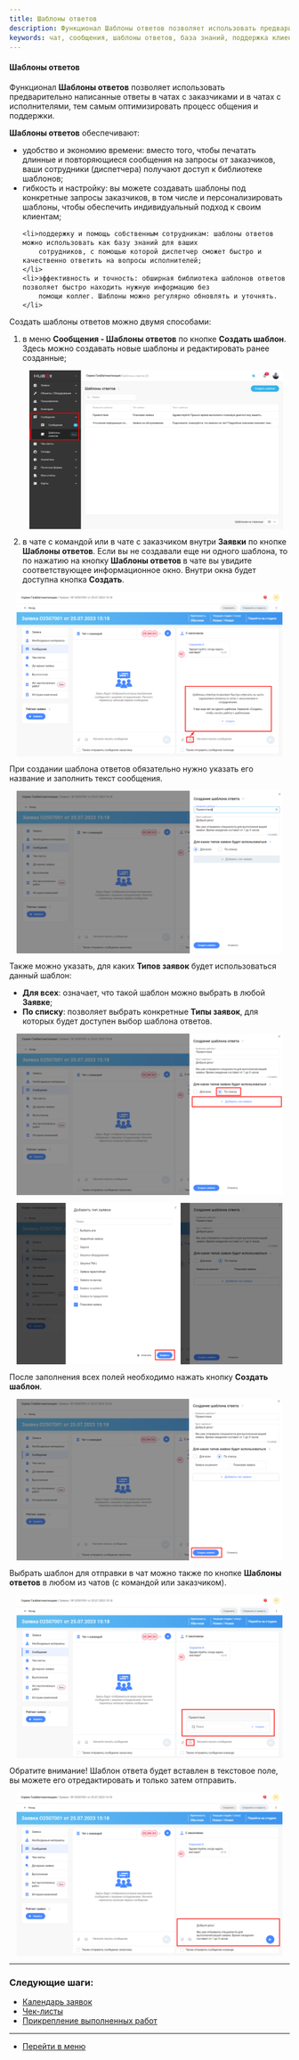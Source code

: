 ```yaml
---
title: Шаблоны ответов
description: Функционал Шаблоны ответов позволяет использовать предварительно написанные ответы в чатах с заказчиками и в чатах с исполнитеями, тем самым оптимизировать процесс общения и поддержки.
keywords: чат, сообщения, шаблоны ответов, база знаний, поддержка клиентов, hubex, хабекс, хубекс, хабикс
---
```



#### Шаблоны ответов

<html>
<meta charset="utf-8">

</html>

<body>

<p>Функционал <strong>Шаблоны ответов</strong> позволяет использовать предварительно написанные ответы в чатах с
    заказчиками и в чатах с исполнителями, тем самым оптимизировать процесс общения и поддержки.</p>
<p><strong>Шаблоны ответов</strong> обеспечивают:</p>
<ul>
    <li>удобство и экономию времени: вместо того, чтобы печатать длинные и повторяющиеся сообщения на запросы от
        заказчиков, ваши сотрудники (диспетчера) получают доступ к библиотеке шаблонов;
    </li>
    <li>гибкость и настройку: вы можете создавать шаблоны под конкретные запросы заказчиков, в том числе и
        персонализировать шаблоны, чтобы обеспечить индивидуальный подход к своим клиентам;
    </li>

    <li>поддержку и помощь собственным сотрудникам: шаблоны ответов можно использовать как базу знаний для ваших
        сотрудников, с помощью которой диспетчер сможет быстро и качественно ответить на вопросы исполнителей;
    </li>
    <li>эффективность и точность: обширная библиотека шаблонов ответов позволяет быстро находить нужную информацию без
        помощи коллег. Шаблоны можно регулярно обновлять и уточнять.
    </li>
</ul>


<p>Создать шаблоны ответов можно двумя способами:</p>
<ol>
    <li>в меню <strong>Сообщения - Шаблоны ответов</strong> по кнопке <strong>Создать шаблон</strong>. Здесь можно
        создавать новые шаблоны и редактировать ранее созданные;
       <p><div>
            <img style="margin: 0 auto; display: block; max-width: 95%;"
                 src="/attachments/images/FAQ/USER/AnswerTemplate/AnswerTemplate.jpg"/>
        </div></p>
    </li>
    <li>в чате с командой или в чате с заказчиком внутри <strong>Заявки</strong> по кнопке <strong>Шаблоны
        ответов</strong>. Если вы не создавали еще ни одного шаблона, то по нажатию на кнопку <strong>Шаблоны
        ответов </strong>в чате вы увидите соответствующее информационное окно. Внутри окна будет доступна кнопка
        <strong>Создать</strong>.
    </li>
</ol>

<div>
    <img style="margin: 0 auto; display: block; max-width: 95%;"
         src="/attachments/images/FAQ/USER/AnswerTemplate/AnswerTemplateChat.jpg"/>
</div>

<p>При создании шаблона ответов обязательно нужно указать его название и заполнить текст сообщения. </p>

<div>
    <img style="margin: 0 auto; display: block; max-width: 95%;"
         src="/attachments/images/FAQ/USER/AnswerTemplate/AnswerTemplate2.jpg"/>
</div>

<p>Также можно указать,
    для каких <strong>Типов заявок</strong> будет использоваться данный шаблон:</p>
<ul>
    <li><strong>Для всех</strong>: означает, что такой шаблон можно выбрать в любой <strong>Заявке</strong>;</li>
    <li><strong>По списку</strong>: позволяет выбрать конкретные <strong>Типы заявок</strong>, для которых будет
        доступен выбор шаблона ответов.
    </li>
</ul>
<div>
    <img style="margin: 0 auto; display: block; max-width: 95%;"
         src="/attachments/images/FAQ/USER/AnswerTemplate/AnswerTemplate3.jpg"/>
</div>
<p><div>
    <img style="margin: 0 auto; display: block; max-width: 95%;"
         src="/attachments/images/FAQ/USER/AnswerTemplate/AnswerTemplate4.jpg"/>
</div></p>

<p>После заполнения всех полей необходимо нажать кнопку <strong>Создать шаблон</strong>.</p>

<div>
    <img style="margin: 0 auto; display: block; max-width: 95%;"
         src="/attachments/images/FAQ/USER/AnswerTemplate/AnswerTemplate5.jpg"/>
</div>

<p>Выбрать шаблон для отправки в чат можно также по кнопке <strong>Шаблоны ответов</strong> в любом из чатов (с командой
    или заказчиком).&nbsp;</p>
<div>
    <img style="margin: 0 auto; display: block; max-width: 95%;"
         src="/attachments/images/FAQ/USER/AnswerTemplate/AnswerTemplate6.jpg"/>
</div>
<p>Обратите внимание! Шаблон ответа будет вставлен в текстовое поле, вы можете его отредактировать и только затем
    отправить.</p>
<div>
    <img style="margin: 0 auto; display: block; max-width: 95%;"
         src="/attachments/images/FAQ/USER/AnswerTemplate/AnswerTemplate8.jpg"/>
</div>



</body>


___
### Следующие шаги:
- [Календарь заявок](./Calendar.md)
- [Чек-листы](./Checklists.md)
- [Прикрепление выполненных работ](./AttachingFiles.md)


___
- [Перейти в меню](http://wiki.hubex.ru)
